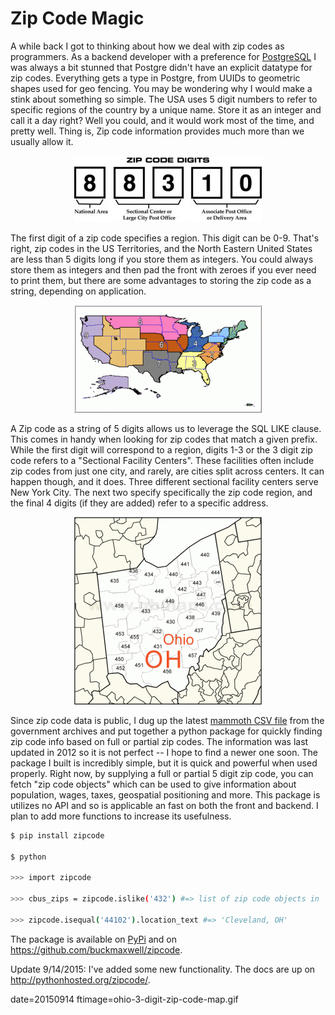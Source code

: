 
# Zip Code Magic

A while back I got to thinking about how we deal with zip codes as programmers.  As a backend developer with a preference for [PostgreSQL](http://postgresql.org) I was always a bit stunned that Postgre didn't have an explicit datatype for zip codes.  Everything gets a type in Postgre, from UUIDs to geometric shapes used for geo fencing.  You may be wondering why I would make a stink about something so simple.  The USA uses 5 digit numbers to refer to specific regions of the country by a unique name. Store it as an integer and call it a day right? Well you could, and it would work most of the time, and pretty well.  Thing is, Zip code information provides much more than we usually allow it.

<p align="center"><img src="../images/zipcode-code.jpg"></p>

The first digit of a zip code specifies a region.  This digit can be 0-9.  That's right, zip codes in the US Territories, and the North Eastern United States are less than 5 digits long if you store them as integers.   You could always store them as integers and then pad the front with zeroes if you ever need to print them, but there are some advantages to storing the zip code as a string, depending on application.

<p align="center"><img src="../images/zip_code_zones.gif"></p>

A Zip code as a string of 5 digits allows us to leverage the SQL LIKE clause.  This comes in handy when looking for zip codes that match a given prefix.  While the first digit will correspond to a region, digits 1-3 or the 3 digit zip code refers to a "Sectional Facility Centers".  These facilities often include zip codes from just one city, and rarely, are cities split across centers.  It can happen though, and it does.  Three different sectional facility centers serve New York City.  The next two specify specifically the zip code region, and the final 4 digits (if they are added) refer to a specific address.

<p align="center"><img src="../images/ohio-3-digit-zip-code-map.gif"></p>

Since zip code data is public, I dug up the latest [mammoth CSV file](http://federalgovernmentzipcodes.us/) from the government archives and put together a python package for quickly finding zip code info based on full or partial zip codes.  The information was last updated in 2012 so it is not perfect -- I hope to find a newer one soon.  The package I built is incredibly simple, but it is quick and powerful when used properly.  Right now, by supplying a full or partial 5 digit zip code, you can fetch "zip code objects" which can  be used to give information about population, wages, taxes, geospatial positioning and more.  This package is utilizes no API and so is applicable an fast on both the front and backend.  I plan to add more functions to increase its usefulness.

```sh
$ pip install zipcode

$ python

>>> import zipcode

>>> cbus_zips = zipcode.islike('432') #=> list of zip code objects in '432' sectional facility.

>>> zipcode.isequal('44102').location_text #=> 'Cleveland, OH'
```

The package is available on [PyPi](https://pypi.python.org/pypi?%3Aaction=pkg_edit&name=zipcode) and on https://github.com/buckmaxwell/zipcode.

Update 9/14/2015:  I've added some new functionality.  The docs are up on http://pythonhosted.org/zipcode/.

date=20150914
ftimage=ohio-3-digit-zip-code-map.gif
